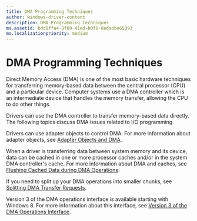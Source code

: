 ```yaml
---
title: DMA Programming Techniques
author: windows-driver-content
description: DMA Programming Techniques
ms.assetid: bdd8ffa4-8f09-41ed-b0f8-8edabbe65393
ms.localizationpriority: medium
---
```


# DMA Programming Techniques


Direct Memory Access (DMA) is one of the most basic hardware techniques for transferring memory-based data between the central processor (CPU) and a particular device. Computer systems use a DMA controller which is an intermediate device that handles the memory transfer, allowing the CPU to do other things.

Drivers can use the DMA controller to transfer memory-based data directly. The following topics discuss DMA issues related to I/O programming.

Drivers can use adapter objects to control DMA. For more information about adapter objects, see [Adapter Objects and DMA](adapter-objects-and-dma.md).

When a driver is transferring data between system memory and its device, data can be cached in one or more processor caches and/or in the system DMA controller's cache. For more information about DMA and caches, see [Flushing Cached Data during DMA Operations](flushing-cached-data-during-dma-operations.md).

If you need to split up your DMA operations into smaller chunks, see [Splitting DMA Transfer Requests](splitting-dma-transfer-requests.md).

Version 3 of the DMA operations interface is available starting with Windows 8. For more information about this interface, see [Version 3 of the DMA Operations Interface](version-3-of-the-dma-operations-interface.md).

 

 




